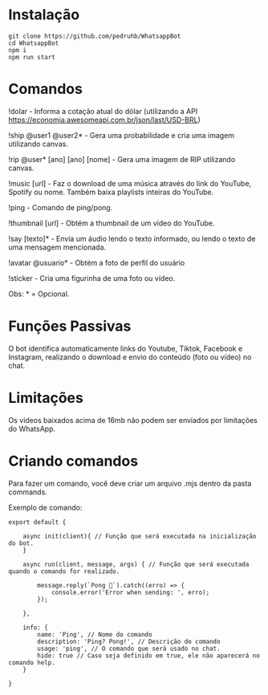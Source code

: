 # Instalação
```
git clone https://github.com/pedruhb/WhatsappBot
cd WhatsappBot
npm i
npm run start
```

# Comandos
!dolar - Informa a cotação atual do dólar (utilizando a API https://economia.awesomeapi.com.br/json/last/USD-BRL)

!ship @user1 @user2* - Gera uma probabilidade e cria uma imagem utilizando canvas.

!rip @user* [ano] [ano] [nome] - Gera uma imagem de RIP utilizando canvas.

!music [url] - Faz o download de uma música através do link do YouTube, Spotify ou nome. Também baixa playlists inteiras do YouTube.

!ping - Comando de ping/pong.

!thumbnail [url] - Obtém a thumbnail de um vídeo do YouTube.

!say [texto]* - Envia um áudio lendo o texto informado, ou lendo o texto de uma mensagem mencionada.

!avatar @usuario* - Obtém a foto de perfil do usuário

!sticker - Cria uma figurinha de uma foto ou vídeo.



Obs: * = Opcional.

# Funções Passivas
O bot identifica automaticamente links do Youtube, Tiktok, Facebook e Instagram, realizando o download e envio do conteúdo (foto ou vídeo) no chat.

# Limitações
Os vídeos baixados acima de 16mb não podem ser enviados por limitações do WhatsApp.

# Criando comandos
Para fazer um comando, você deve criar um arquivo .mjs dentro da pasta commands.

Exemplo de comando:

``` 
export default {

    async init(client){ // Função que será executada na inicialização do bot.
    }
    
    async run(client, message, args) { // Função que será executada quando o comando for realizado.

        message.reply(`Pong 🏓`).catch((erro) => {
            console.error('Error when sending: ', erro);
        });

    },

    info: {
        name: 'Ping', // Nome do comando
        description: 'Ping? Pong!', // Descrição do comando
        usage: 'ping', // O comando que será usado no chat.
        hide: true // Caso seja definido em true, ele não aparecerá no comando help.
    }

}
```
